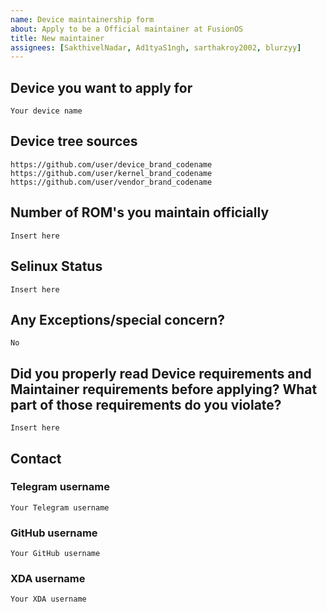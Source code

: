 ```yaml
---
name: Device maintainership form
about: Apply to be a Official maintainer at FusionOS
title: New maintainer
assignees: [SakthivelNadar, Ad1tyaS1ngh, sarthakroy2002, blurzyy]
---
```


## Device you want to apply for
```
Your device name
```

## Device tree sources
<!--
* Must be public on GitHub/GitLab
* Must add kernel and vendor as well
* Authorship should be proper
* Add common trees if applicable
-->
```
https://github.com/user/device_brand_codename
https://github.com/user/kernel_brand_codename
https://github.com/user/vendor_brand_codename
```

## Number of ROM's you maintain officially
```
Insert here
```

## Selinux Status
```
Insert here
```

## Any Exceptions/special concern?
```
No
```

## Did you properly read Device requirements and Maintainer requirements before applying? What part of those requirements do you violate?
```
Insert here
```

## Contact

### Telegram username
```
Your Telegram username
```

### GitHub username
```
Your GitHub username
```

### XDA username
```
Your XDA username
```
